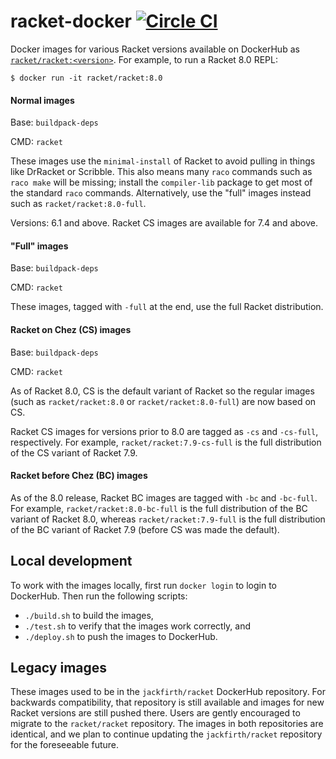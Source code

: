 # racket-docker [![Circle CI](https://circleci.com/gh/jackfirth/racket-docker.svg?style=svg)](https://circleci.com/gh/jackfirth/racket-docker)
Docker images for various Racket versions available on DockerHub as [`racket/racket:<version>`](https://hub.docker.com/r/racket/racket/). For example, to run a Racket 8.0 REPL:

```
$ docker run -it racket/racket:8.0
```

#### Normal images

Base: `buildpack-deps`

CMD: `racket`

These images use the `minimal-install` of Racket to avoid pulling in things like
DrRacket or Scribble. This also means many `raco` commands such as `raco make`
will be missing; install the `compiler-lib` package to get most of the standard
`raco` commands. Alternatively, use the "full" images instead such as
`racket/racket:8.0-full`.

Versions: 6.1 and above. Racket CS images are available for 7.4 and above.

#### "Full" images

Base: `buildpack-deps`

CMD: `racket`

These images, tagged with `-full` at the end, use the full Racket distribution.

#### Racket on Chez (CS) images

Base: `buildpack-deps`

CMD: `racket`

As of Racket 8.0, CS is the default variant of Racket so the regular
images (such as `racket/racket:8.0` or `racket/racket:8.0-full`) are
now based on CS.

Racket CS images for versions prior to 8.0 are tagged as `-cs` and
`-cs-full`, respectively.  For example, `racket/racket:7.9-cs-full` is
the full distribution of the CS variant of Racket 7.9.

#### Racket before Chez (BC) images

As of the 8.0 release, Racket BC images are tagged with `-bc` and
`-bc-full`.  For example, `racket/racket:8.0-bc-full` is the full
distribution of the BC variant of Racket 8.0, whereas
`racket/racket:7.9-full` is the full distribution of the BC variant of
Racket 7.9 (before CS was made the default).


## Local development

To work with the images locally, first run `docker login` to login to DockerHub.
Then run the following scripts:

- `./build.sh` to build the images,
- `./test.sh` to verify that the images work correctly, and
- `./deploy.sh` to push the images to DockerHub.

## Legacy images

These images used to be in the `jackfirth/racket` DockerHub repository. For
backwards compatibility, that repository is still available and images for new
Racket versions are still pushed there. Users are gently encouraged to migrate
to the `racket/racket` repository. The images in both repositories are
identical, and we plan to continue updating the `jackfirth/racket` repository
for the foreseeable future.
